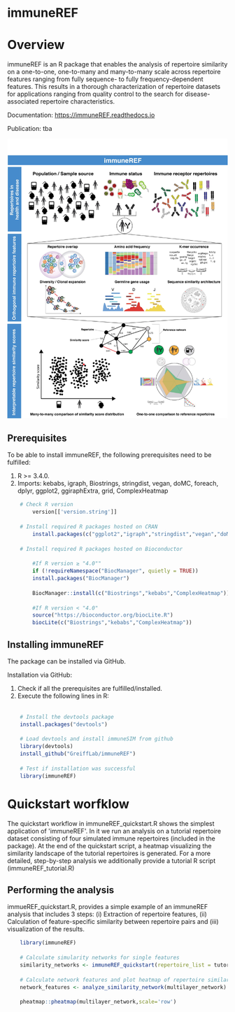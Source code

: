 # immuneREF

Overview
========

immuneREF is an R package that enables the analysis of repertoire similarity on a one-to-one, one-to-many and many-to-many scale across repertoire features ranging from fully sequence- to fully frequency-dependent features. This results in a thorough characterization of repertoire datasets for applications ranging from quality control to the search for disease-associated repertoire characteristics.

Documentation: https://immuneREF.readthedocs.io

Publication: tba

![alt text](docs/source/images/immuneREF_Figures-01.jpg?raw=true)

Prerequisites
-------------

To be able to install immuneREF, the following prerequisites need to be fulfilled:

1.  R >= 3.4.0.
2.  Imports: kebabs, igraph, Biostrings, stringdist, vegan, doMC, foreach, dplyr, ggplot2, ggiraphExtra, grid, ComplexHeatmap

```r 
    # Check R version
        version[['version.string']]

    # Install required R packages hosted on CRAN
        install.packages(c("ggplot2","igraph","stringdist","vegan","doMC","foreach","dplyr","grid"))

    # Install required R packages hosted on Bioconductor 
    
        #If R version ≥ "4.0""
        if (!requireNamespace("BiocManager", quietly = TRUE))
        install.packages("BiocManager")
    
        BiocManager::install(c("Biostrings","kebabs","ComplexHeatmap"))
    
        #If R version < "4.0"
        source("https://bioconductor.org/biocLite.R")
        biocLite(c("Biostrings","kebabs","ComplexHeatmap"))
```

Installing immuneREF
--------------------

The package can be installed via GitHub.

Installation via GitHub:
1.  Check if all the prerequisites are fulfilled/installed.
2.  Execute the following lines in R:

```r

    # Install the devtools package
    install.packages("devtools")
    
    # Load devtools and install immuneSIM from github 
    library(devtools)
    install_github("GreiffLab/immuneREF")
    
    # Test if installation was successful
    library(immuneREF)
```    


Quickstart worfklow
===================

The quickstart workflow in immuneREF_quickstart.R shows the simplest application of 'immuneREF'. In it we run an analysis on a tutorial repertoire dataset consisting of four simulated immune repertoires (included in the package). At the end of the quickstart script, a heatmap visualizing the similarity landscape of the tutorial repertoires is generated. For a more detailed, step-by-step analysis we additionally provide a tutorial R script (immuneREF_tutorial.R)


Performing the analysis
-----------------------

immueREF_quickstart.R, provides a simple example of an immuneREF analysis that includes 3 steps: (i) Extraction of repertoire features, (ii) Calculation of feature-specific similarity between repertoire pairs and (iii) visualization of the results. 

```r
    library(immuneREF)
    
    # Calculate simularity networks for single features
    similarity_networks <- immuneREF_quickstart(repertoire_list = tutorial_repertoires)
    
    # Calculate network features and plot heatmap of repertoire similarities
    network_features <- analyze_similarity_network(multilayer_network)
    
    pheatmap::pheatmap(multilayer_network,scale='row')

```
